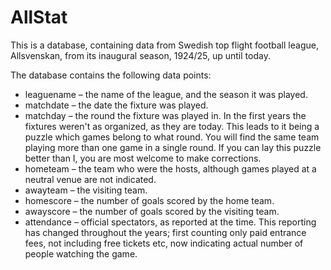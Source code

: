 # AllStat

This is a database, containing data from Swedish top flight football league, Allsvenskan, from its inaugural season, 1924/25, up until today. 

The database contains the following data points:

* leaguename – the name of the league, and the season it was played.
* matchdate – the date the fixture was played.
* matchday – the round the fixture was played in. In the first years the fixtures weren't as organized, as they are today. This leads to it being a puzzle which games belong to what round. You will find the same team playing more than one game in a single round. If you can lay this puzzle better than I, you are most welcome to make corrections.
* hometeam – the team who were the hosts, although games played at a neutral venue are not indicated.
* awayteam – the visiting team.
* homescore – the number of goals scored by the home team.
* awayscore – the number of goals scored by the visiting team.
* attendance – official spectators, as reported at the time. This reporting has changed throughout the years; first counting only paid entrance fees, not including free tickets etc, now indicating actual number of people watching the game.

